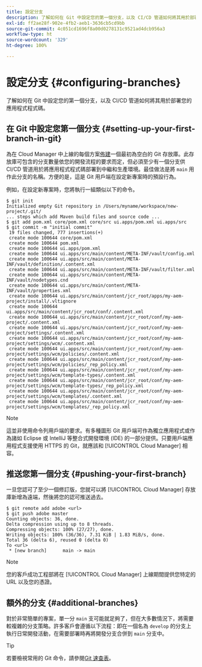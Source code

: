 ```yaml
---
title: 設定分支
description: 了解如何在 Git 中設定您的第一個分支，以及 CI/CD 管道如何將其用於部署您的應用程式程式碼。
exl-id: ff2ae28f-902e-4fb2-aeb1-3636cb5cd9bb
source-git-commit: 4c051cd1696f8a00d0278131c9521ad4dcb956a3
workflow-type: ht
source-wordcount: '329'
ht-degree: 100%

---
```



# 設定分支 {#configuring-branches}

了解如何在 Git 中設定您的第一個分支，以及 CI/CD 管道如何將其用於部署您的應用程式程式碼。

## 在 Git 中設定您第一個分支 {#setting-up-your-first-branch-in-git}

為在 Cloud Manager 中上線的每個方案[佈建](/help/requirements/environment-provisioning.md)一個最初為空白的 Git 存放庫。此存放庫可包含的分支數量依您的開發流程的要求而定，但必須至少有一個分支供 CI/CD 管道用於將應用程式程式碼部署到中繼和生產環境。最佳做法是將 `main` 用作此分支的名稱。方便的是，這是 Git 用戶端在設定新專案時的預設行為。

例如，在設定新專案時，您將執行一組類似以下的命令。

```shell
$ git init
Initialized empty Git repository in /Users/myname/workspace/new-project/.git/
... steps which add Maven build files and source code ...
$ git add pom.xml core/pom.xml core/src ui.apps/pom.xml ui.apps/src
$ git commit -m "initial commit"
 19 files changed, 777 insertions(+)
 create mode 100644 core/pom.xml
 create mode 100644 pom.xml
 create mode 100644 ui.apps/pom.xml
 create mode 100644 ui.apps/src/main/content/META-INF/vault/config.xml
 create mode 100644 ui.apps/src/main/content/META-INF/vault/definition/.content.xml
 create mode 100644 ui.apps/src/main/content/META-INF/vault/filter.xml
 create mode 100644 ui.apps/src/main/content/META-INF/vault/nodetypes.cnd
 create mode 100644 ui.apps/src/main/content/META-INF/vault/properties.xml
 create mode 100644 ui.apps/src/main/content/jcr_root/apps/my-aem-project/install/.vltignore
 create mode 100644 ui.apps/src/main/content/jcr_root/conf/.content.xml
 create mode 100644 ui.apps/src/main/content/jcr_root/conf/my-aem-project/.content.xml
 create mode 100644 ui.apps/src/main/content/jcr_root/conf/my-aem-project/settings/.content.xml
 create mode 100644 ui.apps/src/main/content/jcr_root/conf/my-aem-project/settings/wcm/.content.xml
 create mode 100644 ui.apps/src/main/content/jcr_root/conf/my-aem-project/settings/wcm/policies/.content.xml
 create mode 100644 ui.apps/src/main/content/jcr_root/conf/my-aem-project/settings/wcm/policies/_rep_policy.xml
 create mode 100644 ui.apps/src/main/content/jcr_root/conf/my-aem-project/settings/wcm/template-types/.content.xml
 create mode 100644 ui.apps/src/main/content/jcr_root/conf/my-aem-project/settings/wcm/template-types/_rep_policy.xml
 create mode 100644 ui.apps/src/main/content/jcr_root/conf/my-aem-project/settings/wcm/templates/.content.xml
 create mode 100644 ui.apps/src/main/content/jcr_root/conf/my-aem-project/settings/wcm/templates/_rep_policy.xml
```

>[!NOTE]
>
>這並非使用命令列用戶端的要求。有多種圖形 Git 用戶端可作為獨立應用程式或作為諸如 Eclipse 或 IntelliJ 等整合式開發環境 (IDE) 的一部分提供。只要用戶端應用程式支援使用 HTTPS 的 Git，就應該和 [!UICONTROL Cloud Manager] 相容。

## 推送您第一個分支 {#pushing-your-first-branch}

一旦您認可了至少一個修訂版，您就可以將 [!UICONTROL Cloud Manager] 存放庫新增為遠端，然後將您的認可推送過去。

```shell
$ git remote add adobe <url>
$ git push adobe master
Counting objects: 36, done.
Delta compression using up to 8 threads.
Compressing objects: 100% (27/27), done.
Writing objects: 100% (36/36), 7.31 KiB | 1.83 MiB/s, done.
Total 36 (delta 6), reused 0 (delta 0)
To <url>
 * [new branch]      main -> main
```

>[!NOTE]
>
>您的客戶成功工程部將在 [!UICONTROL Cloud Manager] 上線期間提供您特定的 URL 以及您的憑證。

## 額外的分支 {#additional-branches}

對於非常簡單的專案，單一分 `main` 支可能就足夠了，但在大多數情況下，將需要較複雜的分支策略。許多客戶會遵循以下流程：即在一個名為 `develop` 的分支上執行日常開發活動，在需要部署時再將開發分支合併到 `main` 分支中。

>[!TIP]
>
>若要檢視常用的 Git 命令，請參閱[Git 速查表](https://github.github.com/training-kit/downloads/github-git-cheat-sheet)。
